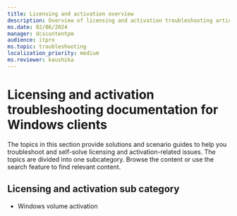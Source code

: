```yaml
---
title: Licensing and activation overview
description: Overview of licensing and activation troubleshooting articles for Windows clients.
ms.date: 02/06/2024
manager: dcscontentpm
audience: itpro
ms.topic: troubleshooting
localization_priority: medium
ms.reviewer: kaushika
---
```

# Licensing and activation troubleshooting documentation for Windows clients

The topics in this section provide solutions and scenario guides to help you troubleshoot and self-solve licensing and activation-related issues. The topics are divided into one subcategory. Browse the content or use the search feature to find relevant content.

## Licensing and activation sub category

- Windows volume activation

